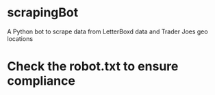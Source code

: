 # scrapingBot
A Python bot to scrape data from LetterBoxd data and Trader Joes geo locations

# Check the robot.txt to ensure compliance
